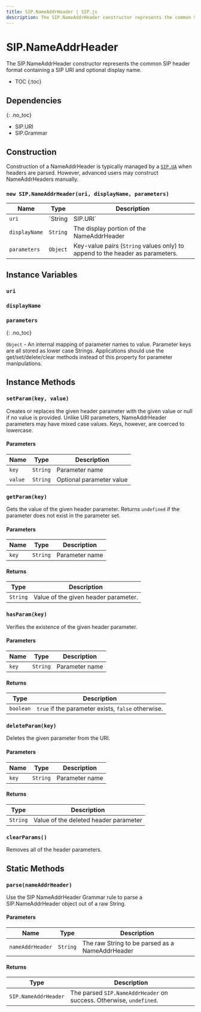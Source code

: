 ```yaml
---
title: SIP.NameAddrHeader | SIP.js
description: The SIP.NameAddrHeader constructor represents the common SIP header format containing a SIP URI and optional display name.
---
```


# SIP.NameAddrHeader

The SIP.NameAddrHeader constructor represents the common SIP header format containing a SIP URI and optional display name.

* TOC
{:toc}

<div markdown="1" class="dev">

## Dependencies
{: .no_toc}

* SIP.URI
* SIP.Grammar

</div>

## Construction

Construction of a NameAddrHeader is typically managed by a [`SIP.UA`](../ua) when headers are parsed.  However, advanced users may construct NameAddrHeaders manually.

### `new SIP.NameAddrHeader(uri, displayName, parameters)`

Name | Type | Description
-|-|-
`uri` | `String|SIP.URI` | The URI portion of the header. Strings will be parsed with `SIP.URI.parse()`
`displayName` | `String` | The display portion of the NameAddrHeader
`parameters` | `Object` | Key-value pairs (`String` values only) to append to the header as parameters.

## Instance Variables

### `uri`

### `displayName`

<div markdown="1" class="dev">

### `parameters`
{: .no_toc}

`Object` - An internal mapping of parameter names to value.  Parameter keys are all stored as lower case Strings.  Applications should use the get/set/delete/clear methods instead of this property for parameter manipulations.

</div>

## Instance Methods

### `setParam(key, value)`

Creates or replaces the given header parameter with the given value or null if no value is provided.  Unlike URI parameters, NameAddrHeader parameters may have mixed case values.  Keys, however, are coerced to lowercase.

#### Parameters

Name | Type | Description
-----|------|--------------
`key`|`String`|Parameter name
`value`|`String`|Optional parameter value

### `getParam(key)`

Gets the value of the given header parameter. Returns `undefined` if the parameter does not exist in the parameter set.

#### Parameters

Name | Type | Description
-----|------|--------------
`key`|`String`|Parameter name

#### Returns

Type | Description
-|-
`String`|Value of the given header parameter.

### `hasParam(key)`

Verifies the existence of the given header parameter.

#### Parameters

Name | Type | Description
-----|------|--------------
`key`|`String`|Parameter name

#### Returns

Type | Description
-|-
`boolean`|`true` if the parameter exists, `false` otherwise.

### `deleteParam(key)`

Deletes the given parameter from the URI.

#### Parameters

Name | Type | Description
-----|------|--------------
`key`|`String`|Parameter name

#### Returns

Type | Description
-|-
`String` | Value of the deleted header parameter

### `clearParams()`

Removes all of the header parameters.

## Static Methods

### `parse(nameAddrHeader)`

Use the SIP NameAddrHeader Grammar rule to parse a SIP.NameAddrHeader object out of a raw String.

#### Parameters

Name | Type | Description
-|-|-
`nameAddrHeader`|`String`|The raw String to be parsed as a NameAddrHeader

#### Returns

Type | Description
-|-
`SIP.NameAddrHeader`| The parsed `SIP.NameAddrHeader` on success.  Otherwise, `undefined`.
